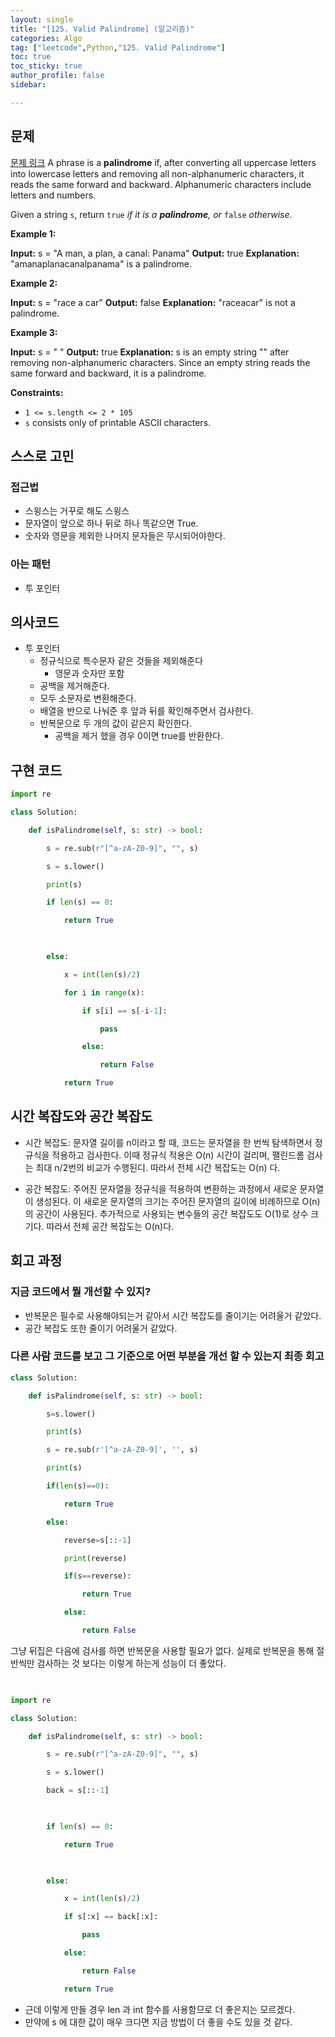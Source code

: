 ```yaml
---
layout: single
title: "[125. Valid Palindrome] (알고리즘)"
categories: Algo
tag: ["leetcode",Python,"125. Valid Palindrome"]
toc: true
toc_sticky: true
author_profile: false
sidebar:

---
```


## 문제

[문제 링크](https://leetcode.com/problems/valid-palindrome/description/?envType=study-plan-v2&envId=top-interview-150)
A phrase is a **palindrome** if, after converting all uppercase letters into lowercase letters and removing all non-alphanumeric characters, it reads the same forward and backward. Alphanumeric characters include letters and numbers.

Given a string `s`, return `true` _if it is a **palindrome**, or_ `false` _otherwise_.

**Example 1:**

**Input:** s = "A man, a plan, a canal: Panama"
**Output:** true
**Explanation:** "amanaplanacanalpanama" is a palindrome.

**Example 2:**

**Input:** s = "race a car"
**Output:** false
**Explanation:** "raceacar" is not a palindrome.

**Example 3:**

**Input:** s = " "
**Output:** true
**Explanation:** s is an empty string "" after removing non-alphanumeric characters.
Since an empty string reads the same forward and backward, it is a palindrome.

**Constraints:**

- `1 <= s.length <= 2 * 105`
- `s` consists only of printable ASCII characters.

## 스스로 고민

### 접근법

- 스윙스는 거꾸로 해도 스윙스
- 문자열이 앞으로 하나 뒤로 하나 똑같으면 True.
- 숫자와 영문을 제외한 나머지 문자들은 무시되어야한다.

### 아는 패턴

- 투 포인터

## 의사코드

- 투 포인터
	- 정규식으로 특수문자 같은 것들을 제외해준다
		- 영문과 숫자만 포함
	- 공백을 제거해준다.
	- 모두 소문자로 변환해준다.
	- 배열을 반으로 나눠준 후 앞과 뒤를 확인해주면서 검사한다.
	- 반복문으로 두 개의 값이 같은지 확인한다.
		- 공백을 제거 했을 경우 0이면 true를 반환한다.

## 구현 코드

```python
import re

class Solution:

    def isPalindrome(self, s: str) -> bool:

        s = re.sub(r"[^a-zA-Z0-9]", "", s)

        s = s.lower()

        print(s)

        if len(s) == 0:

            return True

  

        else:

            x = int(len(s)/2)

            for i in range(x):

                if s[i] == s[-i-1]:

                    pass

                else:

                    return False

            return True
```

## 시간 복잡도와 공간 복잡도

- 시간 복잡도: 문자열 길이를 n이라고 할 때, 코드는 문자열을 한 번씩 탐색하면서 정규식을 적용하고 검사한다. 이때 정규식 적용은 O(n) 시간이 걸리며, 팰린드롬 검사는 최대 n/2번의 비교가 수행된디. 따라서 전체 시간 복잡도는 O(n) 다.
    
- 공간 복잡도: 주어진 문자열을 정규식을 적용하여 변환하는 과정에서 새로운 문자열이 생성된다. 이 새로운 문자열의 크기는 주어진 문자열의 길이에 비례하므로 O(n)의 공간이 사용된다. 추가적으로 사용되는 변수들의 공간 복잡도도 O(1)로 상수 크기다. 따라서 전체 공간 복잡도는 O(n)다.
## 회고 과정

### 지금 코드에서 뭘 개선할 수 있지?

- 반복문은 필수로 사용해야되는거 같아서 시간 복잡도를 줄이기는 어려울거 같았다.
- 공간 복잡도 또한 줄이기 어려울거 같았다.

### 다른 사람 코드를 보고 그 기준으로 어떤 부분을 개선 할 수 있는지 최종 회고

```python
class Solution:

    def isPalindrome(self, s: str) -> bool:

        s=s.lower()

        print(s)

        s = re.sub(r'[^a-zA-Z0-9]', '', s)

        print(s)  

        if(len(s)==0):

            return True

        else:

            reverse=s[::-1]

            print(reverse)

            if(s==reverse):

                return True

            else:

                return False
```

그냥 뒤집은 다음에 검사를 하면 반복문을 사용할 필요가 없다.
실제로 반복문을 통해 절반씩만 검사하는 것 보다는 이렇게 하는게 성능이 더 좋았다.

```python
  

import re

class Solution:

    def isPalindrome(self, s: str) -> bool:

        s = re.sub(r"[^a-zA-Z0-9]", "", s)

        s = s.lower()

        back = s[::-1]

  

        if len(s) == 0:

            return True

  

        else:

            x = int(len(s)/2)

            if s[:x] == back[:x]:

                pass

            else:

                return False

            return True
```

- 근데 이렇게 만들 경우 len 과 int 함수를 사용함므로 더 좋은지는 모르겠다.
- 만약에 s 에 대한 값이 매우 크다면 지금 방법이 더 좋을 수도 있을 것 같다.